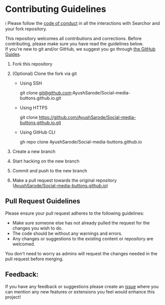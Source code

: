 # Contributing Guidelines

ℹ️ Please follow the [code of conduct](CODE_OF_CONDUCT.md) in all the interactions with Searchor and your fork repository.

This repository welcomes all contributions and corrections. Before contributing, please make sure you have read the guidelines below. <br>
If you're new to git and/or GitHub, we suggest you go through [the GitHub Guides](https://guides.github.com/introduction/flow/).

1. Fork this repository
2. (Optional) Clone the fork via git
   - Using SSH
     
     git clone git@github.com:AyushSarode/Social-media-buttons.github.io.git
     


   - Using HTTPS

     
     git clone https://github.com/AyushSarode/Social-media-buttons.github.io.git
     


   - Using GitHub CLI

     
     gh repo clone AyushSarode/Social-media-buttons.github.io
     


3. Create a new branch 
4. Start hacking on the new branch
5. Commit and push to the new branch
6. Make a pull request towards the original repository ([AyushSarode/Social-media-buttons.github.io](https://github.com/AyushSarode/Social-media-buttons.github.io))

## Pull Request Guidelines

Please ensure your pull request adheres to the following guidelines:

- Make sure someone else has not already pulled the request for the changes you wish to do.
- The code should be without any warnings and errors.
- Any changes or suggestions to the existing content or repository are welcomed.

You don't need to worry as admins will request the changes needed in the pull request before merging.

## Feedback:
If you have any feedback or suggestions please create an  <a href="https://github.com/AyushSarode/Social-media-buttons/issues">issue</a> where you can mention any new features or extensions you feel would enhance this project!
<!-- ------------------------------------------------------------------------------------------------------------------------------------------------------->
